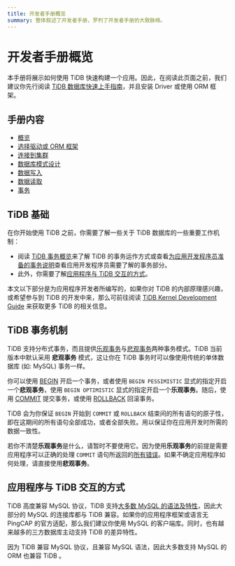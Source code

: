 ```yaml
---
title: 开发者手册概览
summary: 整体叙述了开发者手册，罗列了开发者手册的大致脉络。
---
```


# 开发者手册概览

本手册将展示如何使用 TiDB 快速构建一个应用。因此，在阅读此页面之前，我们建议你先行阅读 [TiDB 数据库快速上手指南](/quick-start-with-tidb.md)，并且安装 Driver 或使用 ORM 框架。

## 手册内容

- [概览](#tidb-基础)
- [选择驱动或 ORM 框架](/develop/dev-choose-driver-or-orm.md)
- [连接到集群](/develop/dev-connect-to-tidb.md)
- [数据库模式设计](/develop/dev-schema-design-overview.md)
- [数据写入](/develop/dev-insert-data.md)
- [数据读取](/develop/dev-get-data-from-single-table.md)
- [事务](/develop/dev-transaction-overview.md)

## TiDB 基础

在你开始使用 TiDB 之前，你需要了解一些关于 TiDB 数据库的一些重要工作机制：

- 阅读 [TiDB 事务概览](/transaction-overview.md)来了解 TiDB 的事务运作方式或查看[为应用开发程序员准备的事务说明](/develop/dev-transaction-overview.md)查看应用开发程序员需要了解的事务部分。
- 此外，你需要了解[应用程序与 TiDB 交互的方式](#应用程序与-tidb-交互的方式)。

本文以下部分是为应用程序开发者所编写的，如果你对 TiDB 的内部原理感兴趣，或希望参与到 TiDB 的开发中来，那么可前往阅读 [TiDB Kernel Development Guide](https://pingcap.github.io/tidb-dev-guide/) 来获取更多 TiDB 的相关信息。

## TiDB 事务机制

TiDB 支持分布式事务，而且提供[乐观事务](/optimistic-transaction.md)与[悲观事务](/pessimistic-transaction.md)两种事务模式。TiDB 当前版本中默认采用 **悲观事务** 模式，这让你在 TiDB 事务时可以像使用传统的单体数据库 (如: MySQL) 事务一样。

你可以使用 [BEGIN](/sql-statements/sql-statement-begin.md) 开启一个事务，或者使用 `BEGIN PESSIMISTIC` 显式的指定开启一个**悲观事务**，使用 `BEGIN OPTIMISTIC` 显式的指定开启一个**乐观事务**。随后，使用 [COMMIT](/sql-statements/sql-statement-commit.md) 提交事务，或使用 [ROLLBACK](/sql-statements/sql-statement-rollback.md) 回滚事务。

TiDB 会为你保证 `BEGIN` 开始到 `COMMIT` 或 `ROLLBACK` 结束间的所有语句的原子性，即在这期间的所有语句全部成功，或者全部失败。用以保证你在应用开发时所需的数据一致性。

若你不清楚**乐观事务**是什么，请暂时不要使用它。因为使用**乐观事务**的前提是需要应用程序可以正确的处理 `COMMIT` 语句所返回的[所有错误](/error-codes.md)。如果不确定应用程序如何处理，请直接使用**悲观事务**。

## 应用程序与 TiDB 交互的方式

TiDB 高度兼容 MySQL 协议，TiDB 支持[大多数 MySQL 的语法及特性](/mysql-compatibility.md)，因此大部分的 MySQL 的连接库都与 TiDB 兼容。如果你的应用程序框架或语言无 PingCAP 的官方适配，那么我们建议你使用 MySQL 的客户端库。同时，也有越来越多的三方数据库主动支持 TiDB 的差异特性。

因为 TiDB 兼容 MySQL 协议，且兼容 MySQL 语法，因此大多数支持 MySQL 的 ORM 也兼容 TiDB 。
